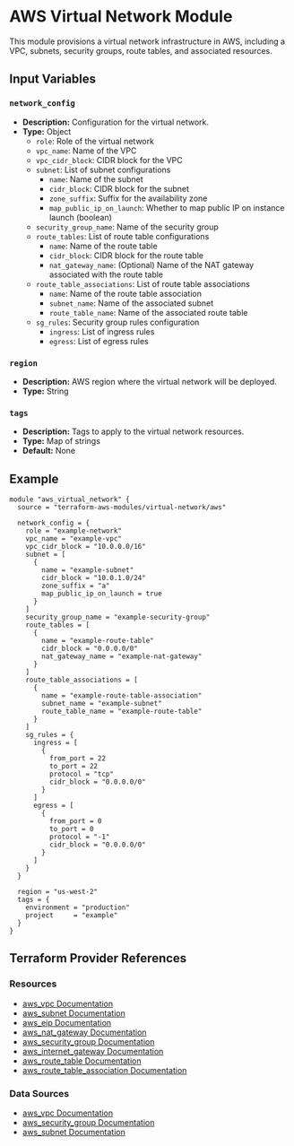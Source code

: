 # AWS Virtual Network Module

This module provisions a virtual network infrastructure in AWS, including a VPC, subnets, security groups, route tables, and associated resources.

## Input Variables

### `network_config`

- **Description:** Configuration for the virtual network.
- **Type:** Object
  - `role`: Role of the virtual network
  - `vpc_name`: Name of the VPC
  - `vpc_cidr_block`: CIDR block for the VPC
  - `subnet`: List of subnet configurations
    - `name`: Name of the subnet
    - `cidr_block`: CIDR block for the subnet
    - `zone_suffix`: Suffix for the availability zone
    - `map_public_ip_on_launch`: Whether to map public IP on instance launch (boolean)
  - `security_group_name`: Name of the security group
  - `route_tables`: List of route table configurations
    - `name`: Name of the route table
    - `cidr_block`: CIDR block for the route table
    - `nat_gateway_name`: (Optional) Name of the NAT gateway associated with the route table
  - `route_table_associations`: List of route table associations
    - `name`: Name of the route table association
    - `subnet_name`: Name of the associated subnet
    - `route_table_name`: Name of the associated route table
  - `sg_rules`: Security group rules configuration
    - `ingress`: List of ingress rules
    - `egress`: List of egress rules

### `region`

- **Description:** AWS region where the virtual network will be deployed.
- **Type:** String

### `tags`

- **Description:** Tags to apply to the virtual network resources.
- **Type:** Map of strings
- **Default:** None

## Example

```hcl
module "aws_virtual_network" {
  source = "terraform-aws-modules/virtual-network/aws"

  network_config = {
    role = "example-network"
    vpc_name = "example-vpc"
    vpc_cidr_block = "10.0.0.0/16"
    subnet = [
      {
        name = "example-subnet"
        cidr_block = "10.0.1.0/24"
        zone_suffix = "a"
        map_public_ip_on_launch = true
      }
    ]
    security_group_name = "example-security-group"
    route_tables = [
      {
        name = "example-route-table"
        cidr_block = "0.0.0.0/0"
        nat_gateway_name = "example-nat-gateway"
      }
    ]
    route_table_associations = [
      {
        name = "example-route-table-association"
        subnet_name = "example-subnet"
        route_table_name = "example-route-table"
      }
    ]
    sg_rules = {
      ingress = [
        {
          from_port = 22
          to_port = 22
          protocol = "tcp"
          cidr_block = "0.0.0.0/0"
        }
      ]
      egress = [
        {
          from_port = 0
          to_port = 0
          protocol = "-1"
          cidr_block = "0.0.0.0/0"
        }
      ]
    }
  }
  
  region = "us-west-2"
  tags = {
    environment = "production"
    project     = "example"
  }
}
```

## Terraform Provider References

### Resources

- [aws_vpc Documentation](https://registry.terraform.io/providers/hashicorp/aws/latest/docs/resources/vpc)
- [aws_subnet Documentation](https://registry.terraform.io/providers/hashicorp/aws/latest/docs/resources/subnet)
- [aws_eip Documentation](https://registry.terraform.io/providers/hashicorp/aws/latest/docs/resources/eip)
- [aws_nat_gateway Documentation](https://registry.terraform.io/providers/hashicorp/aws/latest/docs/resources/nat_gateway)
- [aws_security_group Documentation](https://registry.terraform.io/providers/hashicorp/aws/latest/docs/resources/security_group)
- [aws_internet_gateway Documentation](https://registry.terraform.io/providers/hashicorp/aws/latest/docs/resources/internet_gateway)
- [aws_route_table Documentation](https://registry.terraform.io/providers/hashicorp/aws/latest/docs/resources/route_table)
- [aws_route_table_association Documentation](https://registry.terraform.io/providers/hashicorp/aws/latest/docs/resources/route_table_association)

### Data Sources

- [aws_vpc Documentation](https://registry.terraform.io/providers/hashicorp/aws/latest/docs/data-sources/vpc)
- [aws_security_group Documentation](https://registry.terraform.io/providers/hashicorp/aws/latest/docs/data-sources/security_group)
- [aws_subnet Documentation](https://registry.terraform.io/providers/hashicorp/aws/latest/docs/data-sources/subnet)
